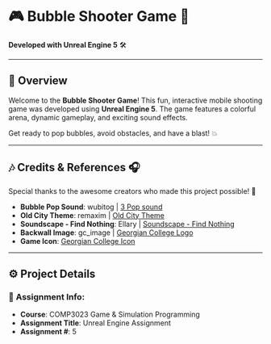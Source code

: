 # 🎮 **Bubble Shooter Game** 🚀

**Developed with Unreal Engine 5** 🛠️

---

## 📜 **Overview**

Welcome to the **Bubble Shooter Game**! This fun, interactive mobile shooting game was developed using **Unreal Engine 5**. The game features a colorful arena, dynamic gameplay, and exciting sound effects. 

Get ready to pop bubbles, avoid obstacles, and have a blast! 💥

---

## 🎶 **Credits & References** 🎧

Special thanks to the awesome creators who made this project possible! 🙏

- **Bubble Pop Sound**: wubitog | [3 Pop sound](https://opengameart.org/content/3-pop-sounds)
- **Old City Theme**: remaxim | [Old City Theme](https://opengameart.org/content/old-city-theme)
- **Soundscape - Find Nothing**: Ellary | [Soundscape - Find Nothing](https://opengameart.org/content/soundscape-find-nothing)
- **Backwall Image**: gc_image | [Georgian College Logo](https://studentapps.georgiancollege.ca/images/georgian-college-logo-2014.svg)
- **Game Icon**: [Georgian College Icon](https://www.georgiancollege.ca/wp-content/uploads/georgian-college-accelerator-icon.png)

---

## ⚙️ **Project Details**

### 📅 **Assignment Info**:

- **Course**: COMP3023 Game & Simulation Programming
- **Assignment Title**: Unreal Engine Assignment
- **Assignment #**: 5